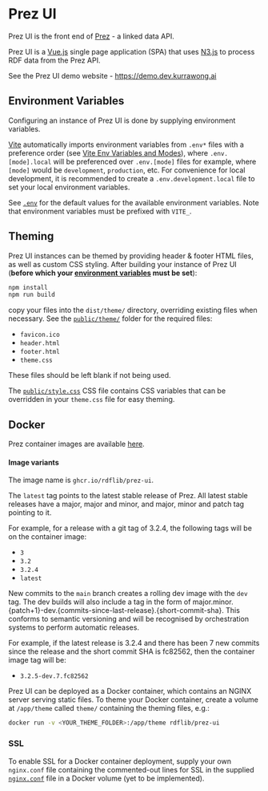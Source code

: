# Prez UI

Prez UI is the front end of [Prez](https://github.com/RDFLib/prez) - a linked data API.

Prez UI is a [Vue.js](https://vuejs.org/) single page application (SPA) that uses [N3.js](https://github.com/rdfjs/N3.js) to process RDF data from the Prez API.

See the Prez UI demo website - https://demo.dev.kurrawong.ai

## Environment Variables

Configuring an instance of Prez UI is done by supplying environment variables.

[Vite](https://vitejs.dev) automatically imports environment variables from `.env*` files with a preference order (see [Vite Env Variables and Modes](https://vitejs.dev/guide/env-and-mode.html#env-files)), where `.env.[mode].local` will be preferenced over `.env.[mode]` files for example, where `[mode]` would be `development`, `production`, etc. For convenience for local development, it is recommended to create a `.env.development.local` file to set your local environment variables.

See [`.env`](./.env) for the default values for the available environment variables. Note that environment variables must be prefixed with `VITE_`.

## Theming

Prez UI instances can be themed by providing header & footer HTML files, as well as custom CSS styling. After building your instance of Prez UI (**before which your [environment variables](#environment-variables) must be set**):

```bash
npm install
npm run build
```

copy your files into the `dist/theme/` directory, overriding existing files when necessary. See the [`public/theme/`](public/theme) folder for the required files:

- `favicon.ico`
- `header.html`
- `footer.html`
- `theme.css`

These files should be left blank if not being used.

The [`public/style.css`](public/style.css) CSS file contains CSS variables that can be overridden in your `theme.css` file for easy theming.

## Docker

Prez container images are available [here](https://github.com/RDFLib/prez/pkgs/container/prez).

#### Image variants

The image name is `ghcr.io/rdflib/prez-ui`.

The `latest` tag points to the latest stable release of Prez. All latest stable releases have a major, major and minor, and major, minor and patch tag pointing to it.

For example, for a release with a git tag of 3.2.4, the following tags will be on the container image:

- `3`
- `3.2`
- `3.2.4`
- `latest`

New commits to the `main` branch creates a rolling dev image with the `dev` tag. The dev builds will also include a tag in the form of major.minor.{patch+1}-dev.{commits-since-last-release}.{short-commit-sha}. This conforms to semantic versioning and will be recognised by orchestration systems to perform automatic releases.

For example, if the latest release is 3.2.4 and there has been 7 new commits since the release and the short commit SHA is fc82562, then the container image tag will be:

- `3.2.5-dev.7.fc82562`

Prez UI can be deployed as a Docker container, which contains an NGINX server serving static files. To theme your Docker container, create a volume at `/app/theme` called `theme/` containing the theming files, e.g.:

```bash
docker run -v <YOUR_THEME_FOLDER>:/app/theme rdflib/prez-ui
```

### SSL

To enable SSL for a Docker container deployment, supply your own `nginx.conf` file containing the commented-out lines for SSL in the supplied [`nginx.conf`](./nginx.conf) file in a Docker volume (yet to be implemented).
